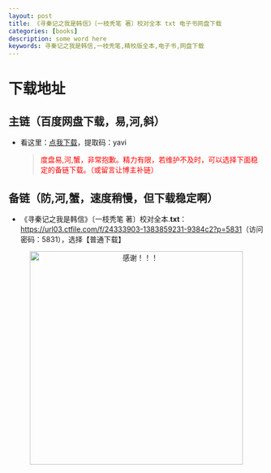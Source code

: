 ```yaml
---
layout: post
title: 《寻秦记之我是韩信》〔一枝秃笔 著〕校对全本 txt 电子书网盘下载
categories: [books]
description: some word here
keywords: 寻秦记之我是韩信,一枝秃笔,精校版全本,电子书,网盘下载
---
```


# 下载地址

## 主链（百度网盘下载，易,河,斜）

- 看这里：[点我下载](https://pan.baidu.com/s/1iMXUbSbtZQZjDcqDmnWUyw?pwd=yavi)，提取码：yavi

  > <p style="color:red" >度盘易,河,蟹，非常抱歉。精力有限，若维护不及时，可以选择下面稳定的备链下载。（或留言让博主补链）</p>

## 备链（防,河,蟹，速度稍慢，但下载稳定啊）

- 《寻秦记之我是韩信》〔一枝秃笔 著〕校对全本.**txt**：<https://url03.ctfile.com/f/24333903-1383859231-9384c2?p=5831>（访问密码：5831），选择【普通下载】

<div align="center"><img src="https://pic.imgdb.cn/item/6707df6bd29ded1a8ce37031.gif" alt="感谢！！！" width="420px" height="auto"/></div>
